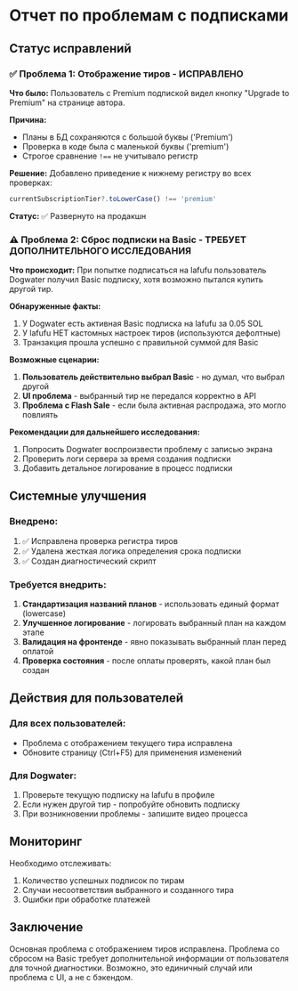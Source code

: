 # Отчет по проблемам с подписками

## Статус исправлений

### ✅ Проблема 1: Отображение тиров - ИСПРАВЛЕНО

**Что было:** 
Пользователь с Premium подпиской видел кнопку "Upgrade to Premium" на странице автора.

**Причина:** 
- Планы в БД сохраняются с большой буквы ('Premium')
- Проверка в коде была с маленькой буквы ('premium')
- Строгое сравнение `!==` не учитывало регистр

**Решение:**
Добавлено приведение к нижнему регистру во всех проверках:
```typescript
currentSubscriptionTier?.toLowerCase() !== 'premium'
```

**Статус:** ✅ Развернуто на продакшн

### ⚠️ Проблема 2: Сброс подписки на Basic - ТРЕБУЕТ ДОПОЛНИТЕЛЬНОГО ИССЛЕДОВАНИЯ

**Что происходит:**
При попытке подписаться на lafufu пользователь Dogwater получил Basic подписку, хотя возможно пытался купить другой тир.

**Обнаруженные факты:**
1. У Dogwater есть активная Basic подписка на lafufu за 0.05 SOL
2. У lafufu НЕТ кастомных настроек тиров (используются дефолтные)
3. Транзакция прошла успешно с правильной суммой для Basic

**Возможные сценарии:**
1. **Пользователь действительно выбрал Basic** - но думал, что выбрал другой
2. **UI проблема** - выбранный тир не передался корректно в API
3. **Проблема с Flash Sale** - если была активная распродажа, это могло повлиять

**Рекомендации для дальнейшего исследования:**
1. Попросить Dogwater воспроизвести проблему с записью экрана
2. Проверить логи сервера за время создания подписки
3. Добавить детальное логирование в процесс подписки

## Системные улучшения

### Внедрено:
1. ✅ Исправлена проверка регистра тиров
2. ✅ Удалена жесткая логика определения срока подписки
3. ✅ Создан диагностический скрипт

### Требуется внедрить:
1. **Стандартизация названий планов** - использовать единый формат (lowercase)
2. **Улучшенное логирование** - логировать выбранный план на каждом этапе
3. **Валидация на фронтенде** - явно показывать выбранный план перед оплатой
4. **Проверка состояния** - после оплаты проверять, какой план был создан

## Действия для пользователей

### Для всех пользователей:
- Проблема с отображением текущего тира исправлена
- Обновите страницу (Ctrl+F5) для применения изменений

### Для Dogwater:
1. Проверьте текущую подписку на lafufu в профиле
2. Если нужен другой тир - попробуйте обновить подписку
3. При возникновении проблемы - запишите видео процесса

## Мониторинг

Необходимо отслеживать:
1. Количество успешных подписок по тирам
2. Случаи несоответствия выбранного и созданного тира
3. Ошибки при обработке платежей

## Заключение

Основная проблема с отображением тиров исправлена. Проблема со сбросом на Basic требует дополнительной информации от пользователя для точной диагностики. Возможно, это единичный случай или проблема с UI, а не с бэкендом. 
